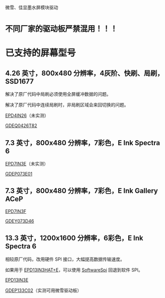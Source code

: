 微雪、佳显墨水屏模块驱动

# `不同厂家的驱动板严禁混用！！！`

# 已支持的屏幕型号

## 4.26 英寸，800x480 分辨率，4灰阶、快刷、局刷，SSD1677

解决了原厂代码中局刷必须使用全屏缓冲数据的问题。

解决了原厂代码中连续局刷时，非局刷区域会来回切换的问题。

[EPD4IN26](https://www.waveshare.net/shop/4.26inch-e-Paper.htm)（未实测）

[GDEQ0426T82](https://www.good-display.cn/product/452.html)

## 7.3 英寸，800x480 分辨率，7彩色，E Ink Spectra 6

[EPD7IN3E](https://www.waveshare.net/shop/7.3inch-e-Paper-E.htm)（未实测）

[GDEP073E01](https://www.good-display.cn/product/520.html)

## 7.3 英寸，800x480 分辨率，7彩色，E Ink Gallery ACeP

[EPD7IN3F](https://www.waveshare.net/shop/7.3inch-e-Paper-F.htm)

[GDEY073D46](https://www.good-display.cn/blank7.html?productId=438)

## 13.3 英寸，1200x1600 分辨率，6彩色，E Ink Spectra 6

相较原厂代码，改用硬件 SPI 接口，大幅提高数据传输速度。

如果用于 [EPD13IN3HAT+E](https://www.waveshare.net/shop/13.3inch-e-Paper-HAT-Plus-E.htm)，可以使用 [SoftwareSpi](https://github.com/dotnet/iot/tree/main/src/devices/SoftwareSpi) 回退到软件 SPI。

[EPD13IN3E](https://www.waveshare.net/shop/13.3inch-e-Paper-E.htm)

[GDEP133C02](https://www.good-display.cn/product/503.html)（实测可用微雪驱动板）
